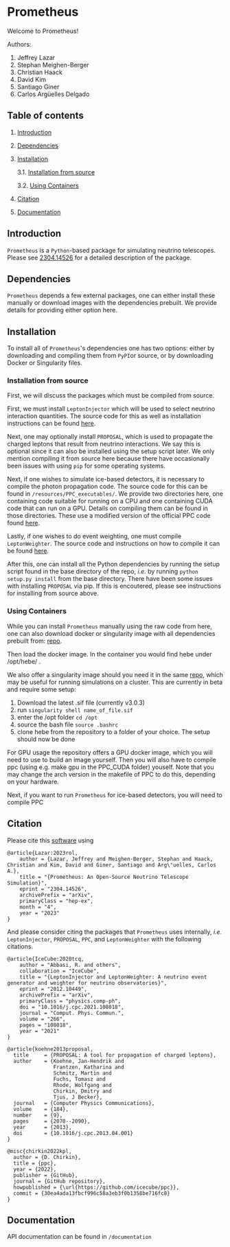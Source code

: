# Prometheus

Welcome to Prometheus!

Authors:

1. Jeffrey Lazar
2. Stephan Meighen-Berger
3. Christian Haack
4. David Kim
5. Santiago Giner
6. Carlos Argüelles Delgado


## Table of contents

1. [Introduction](#introduction)

2. [Dependencies](#dependencies)

3. [Installation](#installation)

    3.1. [Installation from source](#source)

    3.2. [Using Containers](#containers)

4. [Citation](#citation)

5. [Documentation](#documentation)


## Introduction <a name="introduction"></a>

`Prometheus` is a `Python`-based package for simulating neutrino telescopes. Please see [2304.14526](http://arxiv.org/abs/2304.14526) for a detailed description of the package.

## Dependencies <a name="dependencies"></a>

`Prometheus` depends a few external packages, one can either install these manually or download images with the dependencies prebuilt.
We provide details for providing either option here.

## Installation <a name="installation"></a>

To install all of `Prometheus`'s dependencies one has two options: either by downloading and compiling them from `PyPI`or source, or by downloading Docker or Singularity files.

### Installation from source <a name="source"></a>

First, we will discuss the packages which must be compiled from source.

First, we must install `LeptonInjector` which will be used to select neutrino interaction quantities.
The source code for this as well as installation instructions can be found [here](https://github.com/icecube/LeptonInjector).

Next, one may optionally install `PROPOSAL`, which is used to propagate the charged leptons that result from neutrino interactions.
We say this is optional since it can also be installed using the setup script later.
We only mention compiling it from source here because there have occasionally been issues with using `pip` for some operating systems.

Next, if one wishes to simulate ice-based detectors, it is necessary to compile the photon propagation code.
The source code for this can be found in `/resources/PPC_executables/`.
We provide two directories here, one containing code suitable for running on a CPU and one containing CUDA code that can run on a GPU.
Details on compiling them can be found in those directories.
These use a modified version of the official PPC code found [here](https://github.com/icecube/ppc).

Lastly, if one wishes to do event weighting, one must compile `LeptonWeighter`.
The source code and instructions on how to compile it can be found [here](https://github.com/icecube/LeptonWeighter).

After this, one can install all the Python dependencies by running the setup script found in the base directory of the repo, _i.e._ by running `python setup.py install` from the base directory.
There have been some issues with installing `PROPOSAL` via pip.
If this is encoutered, please see instructions for installing from source above.

### Using Containers <a name="containers"></a>

While you can install `Prometheus` manually using the raw code from here, one can also download docker or singularity image with all dependencies prebuilt from: [repo](https://drive.google.com/drive/folders/1-PbSiZQr0n85g9PrhbHMeURDOA02QUSY?usp=sharing).

Then load the docker image. In the container you would find hebe under /opt/hebe/ .

We also offer a singularity image should you need it in the same [repo](https://drive.google.com/drive/folders/1-PbSiZQr0n85g9PrhbHMeURDOA02QUSY?usp=sharing), which may be useful for running simulations on a cluster.
This are currently in beta and require some setup:

1. Download the latest .sif file (currently v3.0.3)
2. run ``` singularity shell name_of_file.sif ```
3. enter the /opt folder ```cd /opt ```
4. source the bash file ``` source .bashrc ```
5. clone hebe from the repository to a folder of your choice. The setup should now be done

For GPU usage the repository offers a GPU docker image, which you will need to use to build an image yourself. Then you will also have to compile ppc (using e.g. make gpu in the PPC_CUDA folder) youself. Note that you may change the arch version in the makefile of PPC to do this, depending on your hardware.

Next, if you want to run `Prometheus` for ice-based detectors, you will need to compile PPC


## Citation <a name="citation"></a>

Please cite this [software](https://github.com/Harvard-Neutrino/prometheus) using
```
@article{Lazar:2023rol,
    author = {Lazar, Jeffrey and Meighen-Berger, Stephan and Haack, Christian and Kim, David and Giner, Santiago and Arg\"uelles, Carlos A.},
    title = "{Prometheus: An Open-Source Neutrino Telescope Simulation}",
    eprint = "2304.14526",
    archivePrefix = "arXiv",
    primaryClass = "hep-ex",
    month = "4",
    year = "2023"
}
```

And please consider citing the packages that `Prometheus` uses internally, _i.e._ `LeptonInjector`, `PROPOSAL`, `PPC`, and `LeptonWeighter` with the following citations.

```
@article{IceCube:2020tcq,
    author = "Abbasi, R. and others",
    collaboration = "IceCube",
    title = "{LeptonInjector and LeptonWeighter: A neutrino event generator and weighter for neutrino observatories}",
    eprint = "2012.10449",
    archivePrefix = "arXiv",
    primaryClass = "physics.comp-ph",
    doi = "10.1016/j.cpc.2021.108018",
    journal = "Comput. Phys. Commun.",
    volume = "266",
    pages = "108018",
    year = "2021"
}

@article{koehne2013proposal,
  title     = {PROPOSAL: A tool for propagation of charged leptons},
  author    = {Koehne, Jan-Hendrik and
               Frantzen, Katharina and
               Schmitz, Martin and
               Fuchs, Tomasz and
               Rhode, Wolfgang and
               Chirkin, Dmitry and
               Tjus, J Becker},
  journal   = {Computer Physics Communications},
  volume    = {184},
  number    = {9},
  pages     = {2070--2090},
  year      = {2013},
  doi       = {10.1016/j.cpc.2013.04.001}
}

@misc{chirkin2022kpl,
  author = {D. Chirkin},
  title = {ppc},
  year = {2022},
  publisher = {GitHub},
  journal = {GitHub repository},
  howpublished = {\url{https://github.com/icecube/ppc}},
  commit = {30ea4ada13fbcf996c58a3eb3f0b1358be716fc8}
}
```

## Documentation <a name="documentation"></a>

API documentation can be found in `/documentation`

<!-- ## Installation <a name="installation"></a> -->
